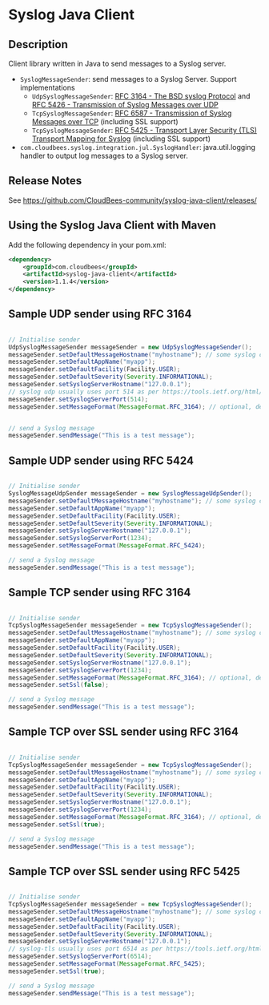 # Syslog Java Client

## Description

Client library written in Java to send messages to a Syslog server.

 * `SyslogMessageSender`: send messages to a Syslog Server. Support implementations
   * `UdpSyslogMessageSender`: [RFC 3164 - The BSD syslog Protocol](http://tools.ietf.org/html/rfc3164) and [RFC 5426 - Transmission of Syslog Messages over UDP](http://tools.ietf.org/html/rfc5426)
   * `TcpSyslogMessageSender`: [RFC 6587 - Transmission of Syslog Messages over TCP](http://tools.ietf.org/html/rfc5426) (including SSL support)
   * `TcpSyslogMessageSender`: [RFC 5425 - Transport Layer Security (TLS) Transport Mapping for Syslog](http://tools.ietf.org/html/rfc5426) (including SSL support)
 * `com.cloudbees.syslog.integration.jul.SyslogHandler`: java.util.logging handler to output log messages to a Syslog server.

## Release Notes

See https://github.com/CloudBees-community/syslog-java-client/releases/

## Using the Syslog Java Client with Maven 

Add the following dependency in your pom.xml:

```xml
<dependency>
    <groupId>com.cloudbees</groupId>
    <artifactId>syslog-java-client</artifactId>
    <version>1.1.4</version>
</dependency>
```

## Sample UDP sender using RFC 3164

```java

// Initialise sender
UdpSyslogMessageSender messageSender = new UdpSyslogMessageSender();
messageSender.setDefaultMessageHostname("myhostname"); // some syslog cloud services may use this field to transmit a secret key
messageSender.setDefaultAppName("myapp");
messageSender.setDefaultFacility(Facility.USER);
messageSender.setDefaultSeverity(Severity.INFORMATIONAL);
messageSender.setSyslogServerHostname("127.0.0.1");
// syslog udp usually uses port 514 as per https://tools.ietf.org/html/rfc3164#page-5
messageSender.setSyslogServerPort(514);
messageSender.setMessageFormat(MessageFormat.RFC_3164); // optional, default is RFC 3164


// send a Syslog message
messageSender.sendMessage("This is a test message");
```

## Sample UDP sender using RFC 5424

```java

// Initialise sender
SyslogMessageUdpSender messageSender = new SyslogMessageUdpSender();
messageSender.setDefaultMessageHostname("myhostname"); // some syslog cloud services may use this field to transmit a secret key
messageSender.setDefaultAppName("myapp");
messageSender.setDefaultFacility(Facility.USER);
messageSender.setDefaultSeverity(Severity.INFORMATIONAL);
messageSender.setSyslogServerHostname("127.0.0.1");
messageSender.setSyslogServerPort(1234);
messageSender.setMessageFormat(MessageFormat.RFC_5424);

// send a Syslog message
messageSender.sendMessage("This is a test message");
```

## Sample TCP sender using RFC 3164

```java

// Initialise sender
TcpSyslogMessageSender messageSender = new TcpSyslogMessageSender();
messageSender.setDefaultMessageHostname("myhostname"); // some syslog cloud services may use this field to transmit a secret key
messageSender.setDefaultAppName("myapp");
messageSender.setDefaultFacility(Facility.USER);
messageSender.setDefaultSeverity(Severity.INFORMATIONAL);
messageSender.setSyslogServerHostname("127.0.0.1");
messageSender.setSyslogServerPort(1234);
messageSender.setMessageFormat(MessageFormat.RFC_3164); // optional, default is RFC 3164
messageSender.setSsl(false);

// send a Syslog message
messageSender.sendMessage("This is a test message");
```

## Sample TCP over SSL sender using RFC 3164

```java

// Initialise sender
TcpSyslogMessageSender messageSender = new TcpSyslogMessageSender();
messageSender.setDefaultMessageHostname("myhostname"); // some syslog cloud services may use this field to transmit a secret key
messageSender.setDefaultAppName("myapp");
messageSender.setDefaultFacility(Facility.USER);
messageSender.setDefaultSeverity(Severity.INFORMATIONAL);
messageSender.setSyslogServerHostname("127.0.0.1");
messageSender.setSyslogServerPort(1234);
messageSender.setMessageFormat(MessageFormat.RFC_3164); // optional, default is RFC 3164
messageSender.setSsl(true);

// send a Syslog message
messageSender.sendMessage("This is a test message");
```

## Sample TCP over SSL sender using RFC 5425

```java

// Initialise sender
TcpSyslogMessageSender messageSender = new TcpSyslogMessageSender();
messageSender.setDefaultMessageHostname("myhostname"); // some syslog cloud services may use this field to transmit a secret key
messageSender.setDefaultAppName("myapp");
messageSender.setDefaultFacility(Facility.USER);
messageSender.setDefaultSeverity(Severity.INFORMATIONAL);
messageSender.setSyslogServerHostname("127.0.0.1");
// syslog-tls usually uses port 6514 as per https://tools.ietf.org/html/rfc5425#page-11
messageSender.setSyslogServerPort(6514);
messageSender.setMessageFormat(MessageFormat.RFC_5425);
messageSender.setSsl(true);

// send a Syslog message
messageSender.sendMessage("This is a test message");
```
